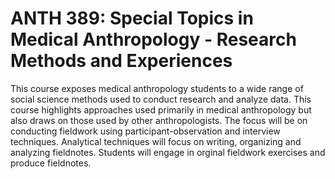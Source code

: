 # ANTH 389: Special Topics in Medical Anthropology - Research Methods and Experiences

This course exposes medical anthropology students to a wide range of social science methods used to conduct research and analyze data. This course highlights approaches used primarily in medical anthropology but also draws on those used by other anthropologists. The focus will be on conducting fieldwork using participant-observation and interview techniques. Analytical techniques will focus on writing, organizing and analyzing fieldnotes. Students will engage in orginal fieldwork exercises and produce fieldnotes.